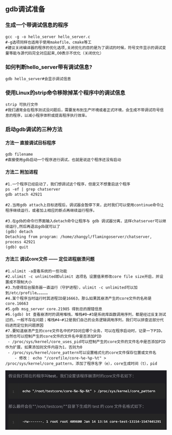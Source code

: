 ## gdb调试准备
### 生成一个带调试信息的程序
```
gcc -g -o hello_server hello_server.c
#-g选项同样也适用于使用makefile、cmake等工
#建议关闭编译器的程序的优化选项,关闭优化的目的是为了调试的时候，符号文件显示的调试变量等能与源代码完全对应起来,O0表示不优化（关闭优化）
```
###  如何判断hello_server带有调试信息?
```
gdb hello_server#会显示调试信息
```
### 使用Linux的strip命令移除掉某个程序中的调试信息
```
strip 可执行文件
#我们通常会在程序测试没问题后，需要发布到生产环境或者正式环境，会生成不带调试符号信息的程序，以减小程序体积或提高程序执行效率。
```
### 启动gdb调试的三种方法
#### 方法一 直接调试目标程序
```
gdb filename
#直接使用gdb启动一个程序进行调试，也就是说这个程序还没有启动
```
#### 方法二 附加进程
```
#1.一个程序已经启动了，我们想调试这个程序，但是又不想重启这个程序
ps -ef | grep chatserver
gdb attach 42921

#2.当用gdb attach上目标进程后，调试器会暂停下来，此时我们可以使用continue命令让程序继续运行，或者加上相应的断点再继续运行程序。

#3.在gdb的命令行界面输入detach命令让程序与 gdb 调试器分离，这样chatserver可以继续运行,然后再退出gdb就可以了
(gdb) detach
Detaching from program: /home/zhangyl/flamingoserver/chatserver, process 42921
(gdb) quit
```
#### 方法三 调试core文件 —— 定位进程崩溃问题
```
#1.ulimit -a查看系统的一些功能
#2.ulimit -c unlimited即ulimit 选项名 设置值来修改core file size开启，并设置成不限制大小
#3.为使得后台服务器一直运行（守护进程），ulimit -c unlimited可以加到/etc/profile。。。。。。
#4.某个程序当时运行时其进程ID是16663，那么如果其崩溃产生的core文件的名称是core.16663
#5.gdb msg_server core.21985 得到总的报错信息
#6.(gdb) bt 查看崩溃时的调用堆栈，堆栈#0~#3是系统库函数调用序列，都是经过反复测试过的，一般不存在问题；堆栈#4~#12是我们自己的业务逻辑调用序列，我们可以排查这部分代码进而定位到问题原因
#7.要知道崩溃产生的core文件名中的PID对应哪个业务，可以在程序启动时，记录一下PID。当然也可以控制产生的core文件的文件名中是否添加PID
 - /proc/sys/kernel/core_uses_pid可以控制产生的core文件的文件名中是否添加PID作为扩展，如果添加则文件内容为1，否则为0
 - /proc/sys/kernel/core_pattern可以设置格式化的core文件保存位置或文件名
    - 修改： echo "/corefile/core-%e-%p-%t" > /proc/sys/kernel/core_pattern，添加了程序名字（e），core生成时间（t），pid
```
![core pid](corepid.jpg)

